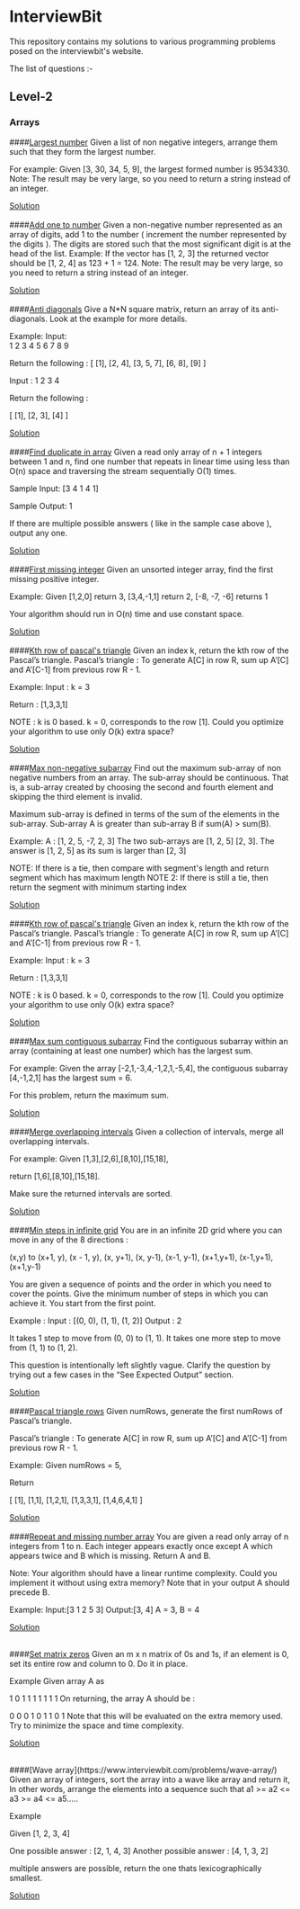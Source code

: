 # InterviewBit
This repository contains my solutions to various programming problems posed on the interviewbit's website.

The list of questions :-

## Level-2

### Arrays
####[Largest number](https://www.interviewbit.com/problems/largest-number/)
Given a list of non negative integers, arrange them such that they form the largest number.

For example:
Given [3, 30, 34, 5, 9], the largest formed number is 9534330.
Note: The result may be very large, so you need to return a string instead of an integer.

[Solution](https://github.com/sidgupta234/InterviewBit/blob/master/Level-2/Arrays/LargestNumber.cpp)
<br>
<br>
####[Add one to number](https://www.interviewbit.com/problems/add-one-to-number/)
Given a non-negative number represented as an array of digits,
add 1 to the number ( increment the number represented by the digits ).
The digits are stored such that the most significant digit is at the head of the list.
Example:
If the vector has [1, 2, 3]
the returned vector should be [1, 2, 4]
as 123 + 1 = 124.
Note: The result may be very large, so you need to return a string instead of an integer.

[Solution](https://github.com/sidgupta234/InterviewBit/blob/master/Level-2/Arrays/addOne.cpp)
<br>
<br>
####[Anti diagonals](https://www.interviewbit.com/problems/anti-diagonals/)
Give a N*N square matrix, return an array of its anti-diagonals. Look at the example for more details.

Example:
Input: 	
1 2 3
4 5 6
7 8 9

Return the following :
[ 
  [1],
  [2, 4],
  [3, 5, 7],
  [6, 8],
  [9]
]

Input : 
1 2
3 4

Return the following : 

[
  [1],
  [2, 3],
  [4]
]

[Solution](https://github.com/sidgupta234/InterviewBit/blob/master/Level-2/Arrays/antiDiagonals.cpp)
<br>
<br>
####[Find duplicate in array](https://www.interviewbit.com/problems/find-duplicate-in-array/)
Given a read only array of n + 1 integers between 1 and n, find one number that repeats in linear time using less than O(n) space and traversing the stream sequentially O(1) times.

Sample Input:
[3 4 1 4 1]

Sample Output:
1

If there are multiple possible answers ( like in the sample case above ), output any one.

[Solution](https://github.com/sidgupta234/InterviewBit/blob/master/Level-2/Arrays/findDuplicate.cpp)
<br>
<br>
####[First missing integer](https://www.interviewbit.com/problems/first-missing-integer/)
Given an unsorted integer array, find the first missing positive integer.

Example:
Given [1,2,0] return 3,
[3,4,-1,1] return 2,
[-8, -7, -6] returns 1

Your algorithm should run in O(n) time and use constant space.

[Solution](https://github.com/sidgupta234/InterviewBit/blob/master/Level-2/Arrays/firstMissingNumb.cpp)
<br>
<br>
####[Kth row of pascal's triangle](https://www.interviewbit.com/problems/kth-row-of-pascals-triangle/)
Given an index k, return the kth row of the Pascal’s triangle.
Pascal’s triangle : To generate A[C] in row R, sum up A’[C] and A’[C-1] from previous row R - 1.

Example:
Input : k = 3

Return : [1,3,3,1]

NOTE : k is 0 based. k = 0, corresponds to the row [1]. 
Could you optimize your algorithm to use only O(k) extra space?


[Solution](https://github.com/sidgupta234/InterviewBit/blob/master/Level-2/Arrays/kthRowOfPascal.cpp)
<br>
<br>
####[Max non-negative subarray](https://www.interviewbit.com/problems/max-non-negative-subarray/)
Find out the maximum sub-array of non negative numbers from an array.
The sub-array should be continuous. That is, a sub-array created by choosing the second and fourth element and skipping the third element is invalid.

Maximum sub-array is defined in terms of the sum of the elements in the sub-array. Sub-array A is greater than sub-array B if sum(A) > sum(B).

Example:
A : [1, 2, 5, -7, 2, 3]
The two sub-arrays are [1, 2, 5] [2, 3].
The answer is [1, 2, 5] as its sum is larger than [2, 3]

NOTE: If there is a tie, then compare with segment's length and return segment which has maximum length
NOTE 2: If there is still a tie, then return the segment with minimum starting index

[Solution](https://github.com/sidgupta234/InterviewBit/blob/master/Level-2/Arrays/maxNonNegSubarray.cpp)
<br>
<br>
####[Kth row of pascal's triangle](https://www.interviewbit.com/problems/kth-row-of-pascals-triangle/)
Given an index k, return the kth row of the Pascal’s triangle.
Pascal’s triangle : To generate A[C] in row R, sum up A’[C] and A’[C-1] from previous row R - 1.

Example:
Input : k = 3

Return : [1,3,3,1]

NOTE : k is 0 based. k = 0, corresponds to the row [1]. 
Could you optimize your algorithm to use only O(k) extra space?

[Solution](https://github.com/sidgupta234/InterviewBit/blob/master/Level-2/Arrays/maxSumKadane.cpp)
<br>
<br>
####[Max sum contiguous subarray](https://www.interviewbit.com/problems/max-sum-contiguous-subarray/)
Find the contiguous subarray within an array (containing at least one number) which has the largest sum.

For example:
Given the array [-2,1,-3,4,-1,2,1,-5,4], the contiguous subarray [4,-1,2,1] has the largest sum = 6.

For this problem, return the maximum sum.

[Solution](https://github.com/sidgupta234/InterviewBit/blob/master/Level-2/Arrays/maxSumKadane.cpp)
<br>
<br>
####[Merge overlapping intervals](https://www.interviewbit.com/problems/merge-overlapping-intervals/)
Given a collection of intervals, merge all overlapping intervals.

For example:
Given [1,3],[2,6],[8,10],[15,18],

return [1,6],[8,10],[15,18].

Make sure the returned intervals are sorted.

[Solution](https://github.com/sidgupta234/InterviewBit/blob/master/Level-2/Arrays/mergeOverlappingIntervals.cpp)
<br>
<br>
####[Min steps in infinite grid](https://www.interviewbit.com/problems/min-steps-in-infinite-grid/)
You are in an infinite 2D grid where you can move in any of the 8 directions :

 (x,y) to 
    (x+1, y), 
    (x - 1, y), 
    (x, y+1), 
    (x, y-1), 
    (x-1, y-1), 
    (x+1,y+1), 
    (x-1,y+1), 
    (x+1,y-1) 

You are given a sequence of points and the order in which you need to cover the points. Give the minimum number of steps in which you can achieve it. You start from the first point.

Example :
Input : [(0, 0), (1, 1), (1, 2)]
Output : 2

It takes 1 step to move from (0, 0) to (1, 1). It takes one more step to move from (1, 1) to (1, 2).

This question is intentionally left slightly vague. Clarify the question by trying out a few cases in the “See Expected Output” section.

[Solution](https://github.com/sidgupta234/InterviewBit/blob/master/Level-2/Arrays/minSteps.cpp)
<br>
<br>
####[Pascal triangle rows](https://www.interviewbit.com/problems/pascal-triangle-rows/)
Given numRows, generate the first numRows of Pascal’s triangle.

Pascal’s triangle : To generate A[C] in row R, sum up A’[C] and A’[C-1] from previous row R - 1.

Example:
Given numRows = 5,

Return

[
     [1],
     [1,1],
     [1,2,1],
     [1,3,3,1],
     [1,4,6,4,1]
]

[Solution](https://github.com/sidgupta234/InterviewBit/blob/master/Level-2/Arrays/pascalTriangleRow.cpp)
<br>
<br>
####[Repeat and missing number array](https://www.interviewbit.com/problems/repeat-and-missing-number-array/)
You are given a read only array of n integers from 1 to n.
Each integer appears exactly once except A which appears twice and B which is missing.
Return A and B.

Note: Your algorithm should have a linear runtime complexity. Could you implement it without using extra memory?
Note that in your output A should precede B.

Example:
Input:[3 1 2 5 3] 
Output:[3, 4] 
A = 3, B = 4

[Solution](https://github.com/sidgupta234/InterviewBit/blob/master/Level-2/Arrays/repeatAndMissingNum.cpp)
<br>
<br>

####[Set matrix zeros](https://www.interviewbit.com/problems/set-matrix-zeros/)
Given an m x n matrix of 0s and 1s, if an element is 0, set its entire row and column to 0.
Do it in place.

Example
Given array A as

1 0 1
1 1 1 
1 1 1
On returning, the array A should be :

0 0 0
1 0 1
1 0 1
Note that this will be evaluated on the extra memory used. Try to minimize the space and time complexity.

[Solution](https://github.com/sidgupta234/InterviewBit/blob/master/Level-2/Arrays/setMatrixZeroConstSpace.cpp)
<br>

<br>
####[Wave array](https://www.interviewbit.com/problems/wave-array/)
Given an array of integers, sort the array into a wave like array and return it, 
In other words, arrange the elements into a sequence such that a1 >= a2 <= a3 >= a4 <= a5.....

Example

Given [1, 2, 3, 4]

One possible answer : [2, 1, 4, 3]
Another possible answer : [4, 1, 3, 2]

multiple answers are possible, return the one thats lexicographically smallest.

[Solution](https://github.com/sidgupta234/InterviewBit/blob/master/Level-2/Arrays/waveArray.cpp)
<br>
<br>

